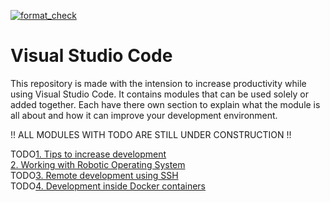 [![format_check](https://github.com/thijs83/Visual_Studio_Code_ROS/actions/workflows/formatter.yml/badge.svg)](https://github.com/thijs83/Visual_Studio_Code_ROS/actions/workflows/formatter.yml)

# Visual Studio Code

This repository is made with the intension to increase productivity while using Visual Studio Code. It contains modules that can be used solely or added together. Each have there own section to explain what the module is all about and how it can improve your development environment. 


!! ALL MODULES WITH TODO ARE STILL UNDER CONSTRUCTION !!

TODO[1. Tips to increase development](docs/vs_code_tips.md)  
[2. Working with Robotic Operating System ](docs/vscode_ros.md)  
TODO[3. Remote development using SSH](docs/vscode_remote.md)  
TODO[4. Development inside Docker containers](docs/vscode_docker.md)  
